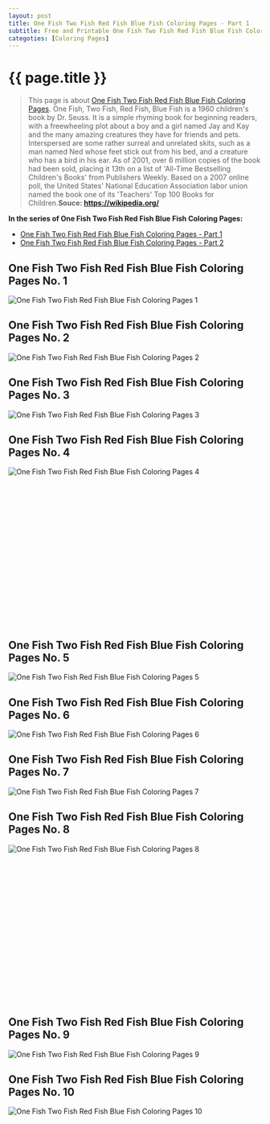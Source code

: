 ```yaml
---
layout: post
title: One Fish Two Fish Red Fish Blue Fish Coloring Pages - Part 1
subtitle: Free and Printable One Fish Two Fish Red Fish Blue Fish Coloring Pages - Part 1
categoties: [Coloring Pages]
---
```

{{ page.title }}
================
> This page is about [One Fish Two Fish Red Fish Blue Fish Coloring Pages](https://hoanghabelle.github.io/). One Fish, Two Fish, Red Fish, Blue Fish is a 1960 children's book by Dr. Seuss. It is a simple rhyming book for beginning readers, with a freewheeling plot about a boy and a girl named Jay and Kay and the many amazing creatures they have for friends and pets. Interspersed are some rather surreal and unrelated skits, such as a man named Ned whose feet stick out from his bed, and a creature who has a bird in his ear. As of 2001, over 6 million copies of the book had been sold, placing it 13th on a list of 'All-Time Bestselling Children's Books' from Publishers Weekly. Based on a 2007 online poll, the United States' National Education Association labor union named the book one of its 'Teachers' Top 100 Books for Children.__Souce: https://wikipedia.org/__

**In the series of One Fish Two Fish Red Fish Blue Fish Coloring Pages:**

* [One Fish Two Fish Red Fish Blue Fish Coloring Pages - Part 1](https://hoanghabelle.github.io/2017/11/17/One-Fish-Two-Fish-Red-Fish-Blue-Fish-Coloring-Pages-part-1.html)
* [One Fish Two Fish Red Fish Blue Fish Coloring Pages - Part 2](https://hoanghabelle.github.io/2017/11/17/One-Fish-Two-Fish-Red-Fish-Blue-Fish-Coloring-Pages-part-2.html)
## One Fish Two Fish Red Fish Blue Fish Coloring Pages No. 1
![One Fish Two Fish Red Fish Blue Fish Coloring Pages 1](https://hoanghabelle.github.io/img2/One-Fish-Two-Fish-Red-Fish-Blue-Fish-Coloring-Pages%20(1).jpg "One Fish Two Fish Red Fish Blue Fish Coloring Pages 1")

## One Fish Two Fish Red Fish Blue Fish Coloring Pages No. 2
![One Fish Two Fish Red Fish Blue Fish Coloring Pages 2](https://hoanghabelle.github.io/img2/One-Fish-Two-Fish-Red-Fish-Blue-Fish-Coloring-Pages%20(2).jpg "One Fish Two Fish Red Fish Blue Fish Coloring Pages 2")

## One Fish Two Fish Red Fish Blue Fish Coloring Pages No. 3
![One Fish Two Fish Red Fish Blue Fish Coloring Pages 3](https://hoanghabelle.github.io/img2/One-Fish-Two-Fish-Red-Fish-Blue-Fish-Coloring-Pages%20(3).jpg "One Fish Two Fish Red Fish Blue Fish Coloring Pages 3")

## One Fish Two Fish Red Fish Blue Fish Coloring Pages No. 4
![One Fish Two Fish Red Fish Blue Fish Coloring Pages 4](https://hoanghabelle.github.io/img2/One-Fish-Two-Fish-Red-Fish-Blue-Fish-Coloring-Pages%20(4).jpg "One Fish Two Fish Red Fish Blue Fish Coloring Pages 4")

<script async src="//pagead2.googlesyndication.com/pagead/js/adsbygoogle.js"></script><!-- Texxtonly --><ins class="adsbygoogle" style="display:inline-block;width:336px;height:280px" data-ad-client="ca-pub-6753140515841889" data-ad-slot="3207852233"></ins><script>(adsbygoogle = window.adsbygoogle || []).push({}); </script>

## One Fish Two Fish Red Fish Blue Fish Coloring Pages No. 5
![One Fish Two Fish Red Fish Blue Fish Coloring Pages 5](https://hoanghabelle.github.io/img2/One-Fish-Two-Fish-Red-Fish-Blue-Fish-Coloring-Pages%20(5).jpg "One Fish Two Fish Red Fish Blue Fish Coloring Pages 5")

## One Fish Two Fish Red Fish Blue Fish Coloring Pages No. 6
![One Fish Two Fish Red Fish Blue Fish Coloring Pages 6](https://hoanghabelle.github.io/img2/One-Fish-Two-Fish-Red-Fish-Blue-Fish-Coloring-Pages%20(6).jpg "One Fish Two Fish Red Fish Blue Fish Coloring Pages 6")

## One Fish Two Fish Red Fish Blue Fish Coloring Pages No. 7
![One Fish Two Fish Red Fish Blue Fish Coloring Pages 7](https://hoanghabelle.github.io/img2/One-Fish-Two-Fish-Red-Fish-Blue-Fish-Coloring-Pages%20(7).jpg "One Fish Two Fish Red Fish Blue Fish Coloring Pages 7")

## One Fish Two Fish Red Fish Blue Fish Coloring Pages No. 8
![One Fish Two Fish Red Fish Blue Fish Coloring Pages 8](https://hoanghabelle.github.io/img2/One-Fish-Two-Fish-Red-Fish-Blue-Fish-Coloring-Pages%20(8).jpg "One Fish Two Fish Red Fish Blue Fish Coloring Pages 8")

<script async src="//pagead2.googlesyndication.com/pagead/js/adsbygoogle.js"></script><!-- Texxtonly --><ins class="adsbygoogle" style="display:inline-block;width:336px;height:280px" data-ad-client="ca-pub-6753140515841889" data-ad-slot="3207852233"></ins><script>(adsbygoogle = window.adsbygoogle || []).push({}); </script>

## One Fish Two Fish Red Fish Blue Fish Coloring Pages No. 9
![One Fish Two Fish Red Fish Blue Fish Coloring Pages 9](https://hoanghabelle.github.io/img2/One-Fish-Two-Fish-Red-Fish-Blue-Fish-Coloring-Pages%20(9).jpg "One Fish Two Fish Red Fish Blue Fish Coloring Pages 9")

## One Fish Two Fish Red Fish Blue Fish Coloring Pages No. 10
![One Fish Two Fish Red Fish Blue Fish Coloring Pages 10](https://hoanghabelle.github.io/img2/One-Fish-Two-Fish-Red-Fish-Blue-Fish-Coloring-Pages%20(10).jpg "One Fish Two Fish Red Fish Blue Fish Coloring Pages 10")

